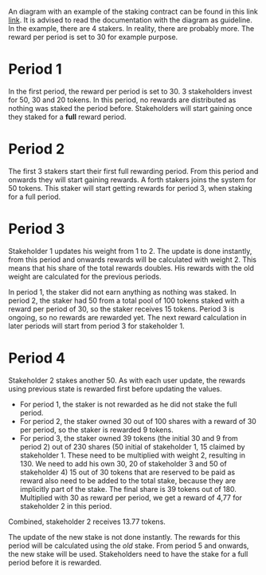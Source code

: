 An diagram with an example of the staking contract can be found in this link
[link](https://viewer.diagrams.net/?tags=%7B%7D&highlight=0000ff&edit=_blank&layers=1&nav=1&title=Staking#Uhttps%3A%2F%2Fraw.githubusercontent.com%2Fcookernetwork%2Fstaking-contract-v2%2Fmain%2Fdocs%2FStaking). It is advised to read the documentation with the diagram as guideline. In the example, there are 4 stakers. In reality, there are probably more. The reward per period is set to 30 for example purpose.

# Period 1

In the first period, the reward per period is set to 30. 3 stakeholders invest for 50, 30 and 20 tokens. In this period, no rewards are distributed as nothing was staked the period before. Stakeholders will start gaining once they staked for a **full** reward period.

# Period 2

The first 3 stakers start their first full rewarding period. From this period and onwards they will start gaining rewards. A forth stakers joins the system for 50 tokens. This staker will start getting rewards for period 3, when staking for a full period.

# Period 3

Stakeholder 1 updates his weight from 1 to 2. The update is done instantly, from this period and onwards rewards will be calculated with weight 2. This means that his share of the total rewards doubles. His rewards with the old weight are calculated for the previous periods.

In period 1, the staker did not earn anything as nothing was staked. In period 2, the staker had 50 from a total pool of 100 tokens staked with a reward per period of 30, so the staker receives 15 tokens. Period 3 is ongoing, so no rewards are rewarded yet. The next reward calculation in later periods will start from period 3 for stakeholder 1.

# Period 4

Stakeholder 2 stakes another 50. As with each user update, the rewards using previous state is rewarded first before updating the values.

* For period 1, the staker is not rewarded as he did not stake the full period.
* For period 2, the staker owned 30 out of 100 shares with a reward of 30 per period, so the staker is rewarded 9 tokens.
* For period 3, the staker owned 39 tokens (the initial 30 and 9 from period 2) out of 230 shares (50 initial of stakeholder 1, 15 claimed by stakeholder 1. These need to be multiplied with weight 2, resulting in 130. We need to add his own 30, 20 of stakeholder 3 and 50 of stakeholder 4) 15 out of 30 tokens that are reserved to be paid as reward also need to be added to the total stake, because they are implicitly part of the stake. The final share is 39 tokens out of 180. Multiplied with 30 as reward per period, we get a reward of 4,77 for stakeholder 2 in this period.

Combined, stakeholder 2 receives 13.77 tokens.

The update of the new stake is not done instantly. The rewards for this period will be calculated using the *old* stake. From period 5 and onwards, the new stake will be used. Stakeholders need to have the stake for a full period before it is rewarded.

